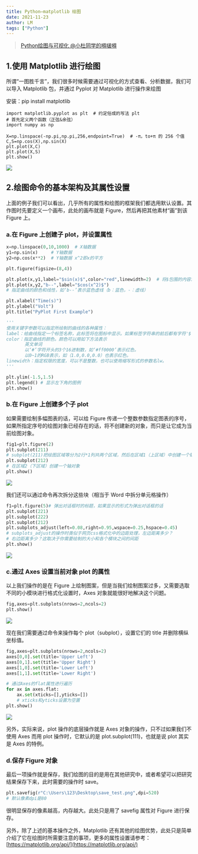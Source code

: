 ```yaml
---
title: Python—matplotlib 绘图
date: 2021-11-23
author: LM
tags: ["Python"]
---
```


> [ Python绘图与可视化 @小杜同学的嘚啵嘚 ](https://www.cnblogs.com/dudududu/p/9149762.html)

## 1.使用 Matplotlib 进行绘图

所谓“一图胜千言”，我们很多时候需要通过可视化的方式查看、分析数据，我们可以导入 Matplotlib 包，并通过 Pyplot 对 Matplotlib 进行操作来绘图

安装：pip install matplotlib

```
import matplotlib.pyplot as plt  # 约定俗成的写法 plt
# 首先定义两个函数（正弦&余弦）
import numpy as np

X=np.linspace(-np.pi,np.pi,256,endpoint=True)  # -π，to+π 的 256 个值
C,S=np.cos(X),np.sin(X)
plt.plot(X,C)
plt.plot(X,S)
plt.show()
```

![](https://gitee.com/LM-J/drawingbed/raw/master/img/202205051045261.png)

## 2.绘图命令的基本架构及其属性设置

上面的例子我们可以看出，几乎所有的属性和绘图的框架我们都选用默认设置。其作图时先要定义一个画布，此处的画布就是 Figure，然后再把其他素材“画”到该 Figure 上。

### a.在 Figure 上创建子 plot，并设置属性

```python
x=np.linspace(0,10,1000)  # X轴数据
y1=np.sin(x)     # Y轴数据
y2=np.cos(x**2)  # Y轴数据 x^2即x的平方

plt.figure(figsize=(8,4))

plt.plot(x,y1,label="$sin(x)$",color="red",linewidth=2)  # 将$包围的内容渲染为数学公式
plt.plot(x,y2,"b--",label="$cos(x^2)$")
# 指定曲线的颜色和线性，如‘b--’表示蓝色虚线（b：蓝色，-：虚线）

plt.xlabel("Time(s)")
plt.ylabel("Volt")
plt.title("PyPlot First Example")

'''
使用关键字参数可以指定所绘制的曲线的各种属性：
label：给曲线指定一个标签名称，此标签将在图标中显示。如果标签字符串的前后都有字符'$'，则Matplotlib会使用其内嵌的LaTex引擎将其显示为数学公式
color：指定曲线的颜色。颜色可以用如下方法表示
       英文单词
       以‘#’字符开头的3个16进制数，如‘#ff0000’表示红色。
       以0~1的RGB表示，如（1.0,0.0,0.0）也表示红色。
linewidth：指定权限的宽度，可以不是整数，也可以使用缩写形式的参数名lw。
'''

plt.ylim(-1.5,1.5)
plt.legend() # 显示左下角的图例
plt.show()
```

###  b.在 Figure 上创建多个子 plot

如果需要绘制多幅图表的话，可以给 Figure 传递一个整数参数指定图表的序号，如果所指定序号的绘图对象已经存在的话，将不创建新的对象，而只是让它成为当前绘图对象。

```python
fig1=plt.figure(2)
plt.subplot(211)
# subplot(211)把绘图区域等分为2行*1列共两个区域，然后在区域1（上区域）中创建一个轴对象
plt.subplot(212)
# 在区域2（下区域）创建一个轴对象
plt.show()
```

![](https://gitee.com/LM-J/drawingbed/raw/master/img/202205051045627.png)

我们还可以通过命令再次拆分这些块（相当于 Word 中拆分单元格操作）

```python
f1=plt.figure(5)# 弹出对话框时的标题，如果显示的形式为弹出对话框的话
plt.subplot(221)
plt.subplot(222)
plt.subplot(212)
plt.subplots_adjust(left=0.08,right=0.95,wspace=0.25,hspace=0.45)
# subplots_adjust的操作时类似于网页css格式化中的边距处理，左边距离多少？
# 右边距离多少？这取决于你需要绘制的大小和各个模块之间的间距
plt.show()
```

![](https://gitee.com/LM-J/drawingbed/raw/master/img/202205051045413.png)



### c.通过 Axes 设置当前对象 plot 的属性

以上我们操作的是在 Figure 上绘制图案，但是当我们绘制图案过多，又需要选取不同的小模块进行格式化设置时，Axes 对象就能很好地解决这个问题。

```python
fig,axes=plt.subplots(nrows=2,ncols=2)
plt.show()
```

![](https://gitee.com/LM-J/drawingbed/raw/master/img/202205051046698.png)

现在我们需要通过命令来操作每个 plot（subplot），设置它们的 title 并删除横纵坐标值。

```python
fig,axes=plt.subplots(nrows=2,ncols=2)
axes[0,0].set(title='Upper Left')
axes[0,1].set(title='Upper Right')
axes[1,0].set(title='Lower Left')
axes[1,1].set(title='Lower Right')

# 通过Axes的flat属性进行遍历
for ax in axes.flat:
    ax.set(xticks=[],yticks=[])
    # xticks和yticks设置为空置
plt.show()
```

![](https://gitee.com/LM-J/drawingbed/raw/master/img/202205051046875.png)

另外，实际来说，plot 操作的底层操作就是 Axes 对象的操作，只不过如果我们不使用 Axes 而用 plot 操作时，它默认的是 plot.subplot(111)，也就是说 plot 其实是 Axes 的特例。

### d.保存 Figure 对象

最后一项操作就是保存，我们绘图的目的是用在其他研究中，或者希望可以把研究结果保存下来，此时需要的操作时 save。

```python
plt.savefig(r"C:\Users\123\Desktop\save_test.png",dpi=520)
# 默认像素dpi是80
```

很明显保存的像素越高，内存越大。此处只是用了 savefig 属性对 Figure 进行保存。

另外，除了上述的基本操作之外，Matplotlib 还有其他的绘图优势，此处只是简单介绍了它在绘图时所需要注意的事项，更多的属性设置请参考：[https://matplotlib.org/api/](https://matplotlib.org/api/)

